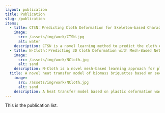 ```yaml
---
layout: publication
title: Publication
slug: /publication
items:
  - title: CTSN：Predicting Cloth Deformation for Skeleton-based Characters with a Two-stream Skinning Network
    image:
      src: /assets/img/work/CTSN.jpg
      alt: water
    description: CTSN is a novel learning method to predict the cloth deformation for skeleton-based characters with a two-stream network. This network architecture consists of skeleton-based and mesh-based residual networks to learn the coarse and wrinkle features as the overall residual from the template cloth mesh. The characters processed are not limited to humans, and can be other skeletal-based representations of non-human targets such as fish or pets. 
  - title: N-Cloth：Predicting 3D Cloth Deformation with Mesh-Based Networks
    image:
      src: /assets/img/work/NCloth.jpg
      alt: sand
    description: N-Cloth is a novel mesh-based learning approach for plausible 3D cloth deformation prediction. N-Cloth is general and can handle cloth or obstacles represented by triangle meshes with arbitrary topologies. Graph convolution is used to transform the cloth and object meshes into a latent space to reduce the non-linearity in the mesh space. N-Cloth can predict the target 3D cloth mesh deformation based on the initial state of the cloth mesh template and the target obstacle mesh.
  title: A novel heat transfer model of biomass briquettes based on secondary development in EDEM
    image:
      src: /assets/img/work/NCloth.jpg
      alt: sand
    description: A heat transfer model based on plastic deformation was constructed in the EDEM by discrete element method at the grain scale. The prediction performance of the model was validated by comparing the temperature evolution in simulation with the experimental values. The influences of process parameters on heat transfer including the amount of compression, heating temperature, diameter of mold, moisture content and dwell time were discussed.
---
```


This is the publication list.
<br />
<br />
